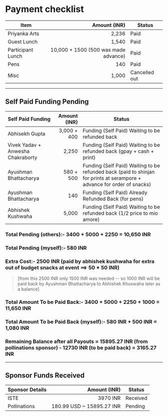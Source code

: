 # Payment checklist

| Item                 | Amount (INR) | Status |
|----------------------|-------------:|--------|
| Priyanka Arts        | 2,236        | Paid |
| Guest Lunch          | 1,540        | Paid |
| Participant Lunch    | 10,000 + 1500 (500 was made advance) | Paid |
| Pens                 | 140          | Paid |
| Misc                 | 1,000        | Cancelled out |

--- 

## Self Paid Funding Pending

| Self Paid Funding | Amount (INR) | Status |
|-------------------|-------------:|--------|
| Abhisekh Gupta            | 3,000 + 400        | Funding (Self Paid) Waiting to be refunded back |
| Vivek Yadav + Anwesha Chakraborty           | 2,250        | Funding (Self Paid) Waiting to be refunded back (gpay + cash + print) |
| Ayushman Bhattacharya             | 580 + 500       | Funding (Self Paid) Waiting to be refunded back (paid to shinjan for prints at serampore + advance for order of snacks) |
| Ayushman Bhattacharya             | 140       | Funding (Self Paid) Already Refunded Back (for pens) |
| Abhishek Kushwaha             | 5,000        | Funding (Self Paid) Waiting to be refunded back (1/2 price to mio amore) |

### Total Pending (others):- 3400 + 5000 + 2250 = 10,650 INR
### Total Pending (myself):- 580 INR
### Extra Cost:- 2500 INR (paid by abhishek kushwaha for extra out of budget snacks at event ==> 50 * 50 INR) 
> [from this 2500 INR only 1500 INR was needed -- so 1000 INR will be paid back by Ayushman Bhattacharya to Abhishek Khuswaha later as a balance]


### Total Amount To be Paid Back:- 3400 + 5000 + 2250 + 1000 = 11,650 INR
### Total Amount To be Paid Back (myself):- 580 INR + 500 INR = 1,080 INR
### Remaining Balance after all Payouts = 15895.27 INR (from pollinations sponsor) - 12730 INR (to be paid back) = 3165.27 INR

---


## Sponsor Funds Received

| Sponsor Details | Amount (INR) | Status |
|-------------------|-------------:|--------|
| ISTE             | 3970 INR        | Received |
| Pollinations     | 180.99 USD ~ 15895.27 INR         | Pending |